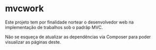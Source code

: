 # mvcwork


Este projeto tem por finalidade nortear o desenvolvedor web na implementação de trabalhos sob o padrãp MVC.

Não se esqueça de atualizar as dependências via Composer para poder visualizar as páginas deste.